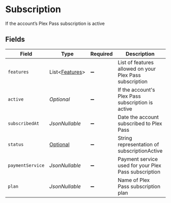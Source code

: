 # Subscription

If the account’s Plex Pass subscription is active


## Fields

| Field                                                                                                           | Type                                                                                                            | Required                                                                                                        | Description                                                                                                     | Example                                                                                                         |
| --------------------------------------------------------------------------------------------------------------- | --------------------------------------------------------------------------------------------------------------- | --------------------------------------------------------------------------------------------------------------- | --------------------------------------------------------------------------------------------------------------- | --------------------------------------------------------------------------------------------------------------- |
| `features`                                                                                                      | List<[Features](../../models/operations/Features.md)>                                                           | :heavy_minus_sign:                                                                                              | List of features allowed on your Plex Pass subscription                                                         |                                                                                                                 |
| `active`                                                                                                        | *Optional<Boolean>*                                                                                             | :heavy_minus_sign:                                                                                              | If the account's Plex Pass subscription is active                                                               | true                                                                                                            |
| `subscribedAt`                                                                                                  | *JsonNullable<String>*                                                                                          | :heavy_minus_sign:                                                                                              | Date the account subscribed to Plex Pass                                                                        | 2021-04-12T18:21:12Z                                                                                            |
| `status`                                                                                                        | [Optional<GetTokenDetailsAuthenticationStatus>](../../models/operations/GetTokenDetailsAuthenticationStatus.md) | :heavy_minus_sign:                                                                                              | String representation of subscriptionActive                                                                     | Inactive                                                                                                        |
| `paymentService`                                                                                                | *JsonNullable<String>*                                                                                          | :heavy_minus_sign:                                                                                              | Payment service used for your Plex Pass subscription                                                            |                                                                                                                 |
| `plan`                                                                                                          | *JsonNullable<String>*                                                                                          | :heavy_minus_sign:                                                                                              | Name of Plex Pass subscription plan                                                                             |                                                                                                                 |